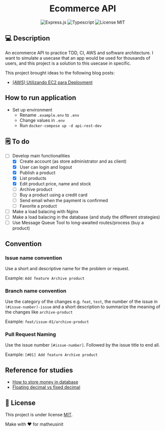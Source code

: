 <h1 align="center">
  Ecommerce API
</h1>

<div align="center">

  ![Express.js](https://img.shields.io/badge/Express.js-000000?style=for-the-badge&logo=express&logoColor=white)
  ![Typescript](https://img.shields.io/badge/TypeScript-007ACC?style=for-the-badge&logo=typescript&logoColor=white)
  ![License MIT](https://img.shields.io/badge/LICENSE-MIT-EA4560?style=for-the-badge)
</div>

## 💻 Description

An ecommerce API to practice TDD, CI, AWS and software architecture. I want to simulate a usecase that an app 
would be used for thousands of users, and this project is a solution to this usecase in specific.

This project brought ideas to the following blog posts:
 - [(AWS) Utilizando EC2 para Deployment](https://matheusinit.vercel.app/blog/utilizando_aws_ec2_para_deployment)

## How to run application

- Set up environment
  - Rename `.example.env` to `.env`
  - Change values in `.env`
  - Run `docker-compose up -d api-rest-dev`

## 🗒️ To do

 - [ ] Develop main functionalities 
   - [x] Create account (as store administrator and as client)
   - [x] User can login and logout
   - [x] Publish a product
   - [x] List products 
   - [x] Edit product price, name and stock
   - [ ] Archive product
   - [ ] Buy a product using a credit card 
   - [ ] Send email when the payment is confirmed
   - [ ] Favorite a product
 - [ ] Make a load balacing with Nginx
 - [ ] Make a load balacing in the database (and study the different strategies)
 - [ ] Use Message Queue Tool to long-awaited routes/process (buy a product)

## Convention

### Issue name convention

Use a short and descriptive name for the problem or request.

Example: `Add feature Archive product`

### Branch name convention

Use the category of the changes e.g. `feat`, `test`, the number of the issue in `(#issue-number)-issue` and a short description to summarize the meaning of the changes like `archive-product`

Example: `feat/issue-01/archive-product`

### Pull Request Naming

Use the issue number `[#issue-number]`. Followed by the issue title to end all.

Example: `[#01] Add feature Archive product`

## Reference for studies
  - [How to store money in database](https://stackoverflow.com/questions/224462/storing-money-in-a-decimal-column-what-precision-and-scale)
  - [Floating decimal vs fixed decimal](https://softwareengineering.stackexchange.com/questions/62038/what-is-the-difference-between-a-floating-decimal-number-and-fixed-decimal-numbe)

## 📝 License

This project is under license [MIT](./LICENSE).

Make with :heart: for matheusinit
